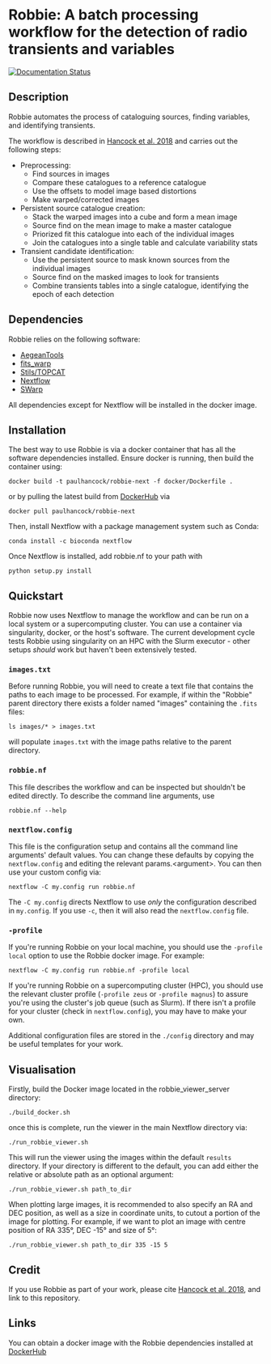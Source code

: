 # Robbie: A batch processing workflow for the detection of radio transients and variables

[![Documentation Status](https://readthedocs.org/projects/robbie/badge/?version=latest)](https://robbie.readthedocs.io/en/latest/?badge=latest)
## Description

Robbie automates the process of cataloguing sources, finding variables, and identifying transients.

The workflow is described in [Hancock et al. 2018](https://ui.adsabs.harvard.edu/abs/2019A%26C....27...23H/abstract) and carries out the following steps:
- Preprocessing:
  - Find sources in images
  - Compare these catalogues to a reference catalogue
  - Use the offsets to model image based distortions
  - Make warped/corrected images
- Persistent source catalogue creation:
  - Stack the warped images into a cube and form a mean image
  - Source find on the mean image to make a master catalogue
  - Priorized fit this catalogue into each of the individual images
  - Join the catalogues into a single table and calculate variability stats
- Transient candidate identification:
  - Use the persistent source to mask known sources from the individual images
  - Source find on the masked images to look for transients
  - Combine transients tables into a single catalogue, identifying the epoch of each detection

## Dependencies
Robbie relies on the following software:
- [AegeanTools](https://github.com/PaulHancock/Aegean)
- [fits_warp](https://github.com/nhurleywalker/fits_warp)
- [Stils/TOPCAT](http://www.star.bris.ac.uk/~mbt/topcat/)
- [Nextflow](https://www.nextflow.io/)
- [SWarp](https://www.astromatic.net/software/swarp/)

All dependencies except for Nextflow will be installed in the docker image.

## Installation
The best way to use Robbie is via a docker container that has all the software dependencies installed. Ensure docker is running, then build the container using:
```
docker build -t paulhancock/robbie-next -f docker/Dockerfile .
```

or by pulling the latest build from [DockerHub](https://hub.docker.com/r/paulhancock/robbie-next) via
```
docker pull paulhancock/robbie-next
```

Then, install Nextflow with a package management system such as Conda:

```
conda install -c bioconda nextflow
```

Once Nextflow is installed, add robbie.nf to your path with
```
python setup.py install
```

## Quickstart
Robbie now uses Nextflow to manage the workflow and can be run on a local system or a supercomputing cluster. You can use a container via singularity, docker, or the host's software. The current development cycle tests Robbie using singularity on an HPC with the Slurm executor - other setups *should* work but haven't been extensively tested.

### `images.txt`
Before running Robbie, you will need to create a text file that contains the paths to each image to be processed. For example, if within the "Robbie" parent directory there exists a folder named "images" containing the `.fits` files:

```
ls images/* > images.txt
```

will populate `images.txt` with the image paths relative to the parent directory.

### `robbie.nf`
This file describes the workflow and can be inspected but shouldn't be edited directly. To describe the command line arguments, use
```
robbie.nf --help
```

### `nextflow.config`
This file is the configuration setup and contains all the command line arguments' default values. You can change these defaults by copying the `nextflow.config` and editing the relevant params.\<argument\>. You can then use your custom config via:
```
nextflow -C my.config run robbie.nf
```
The `-C my.config` directs Nextflow to use *only* the configuration described in `my.config`. If you use `-c`, then it will also read the `nextflow.config` file.

### `-profile`

If you're running Robbie on your local machine, you should use the `-profile local` option to use the Robbie docker image. For example:

```
nextflow -C my.config run robbie.nf -profile local
```

If you're running Robbie on a supercomputing cluster (HPC), you should use the relevant cluster profile (`-profile zeus` or `-profile magnus`) to assure you're using the cluster's job queue (such as Slurm). If there isn't a profile for your cluster (check in `nextflow.config`), you may have to make your own.

Additional configuration files are stored in the `./config` directory and may be useful templates for your work.

## Visualisation

Firstly, build the Docker image located in the robbie_viewer_server directory:

```
./build_docker.sh
```

once this is complete, run the viewer in the main Nextflow directory via:

```
./run_robbie_viewer.sh
```

This will run the viewer using the images within the default ``results`` directory. If your directory is different to the default, you can add either the relative or absolute path as an optional argument:

```
./run_robbie_viewer.sh path_to_dir
```

When plotting large images, it is recommended to also specify an RA and DEC position, as well as a size in coordinate units, to cutout a portion of the image for plotting.
For example, if we want to plot an image with centre position of RA 335&deg;, DEC -15&deg; and size of 5&deg;:

```
./run_robbie_viewer.sh path_to_dir 335 -15 5
```

## Credit
If you use Robbie as part of your work, please cite [Hancock et al. 2018](http://adsabs.harvard.edu/abs/2019A%26C....27...23H), and link to this repository.

## Links
You can obtain a docker image with the Robbie dependencies installed at [DockerHub](https://hub.docker.com/r/paulhancock/robbie-next/)
